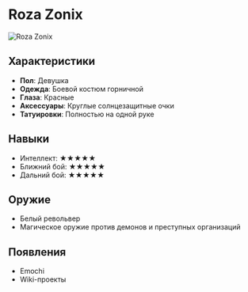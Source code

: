 # Roza Zonix

![Roza Zonix](images/roza_zonix.png)
[](roza_zonix.png)

## Характеристики
- **Пол**: Девушка  
- **Одежда**: Боевой костюм горничной  
- **Глаза**: Красные  
- **Аксессуары**: Круглые солнцезащитные очки  
- **Татуировки**: Полностью на одной руке  

## Навыки
- Интеллект: ★★★★★  
- Ближний бой: ★★★★★  
- Дальний бой: ★★★★★  

## Оружие
- Белый револьвер  
- Магическое оружие против демонов и преступных организаций  

## Появления
- Emochi  
- Wiki-проекты  
